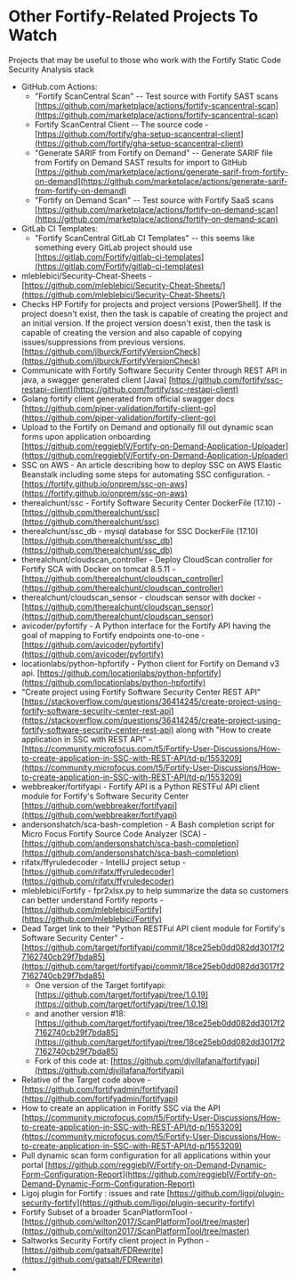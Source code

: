 # Other Fortify-Related Projects To Watch  

Projects that may be useful to those who work with the Fortify Static Code Security Analysis stack  

* GitHub.com Actions:
  * "Fortify ScanCentral Scan" -- Test source with Fortify SAST scans [https://github.com/marketplace/actions/fortify-scancentral-scan](https://github.com/marketplace/actions/fortify-scancentral-scan)  
  * Fortify ScanCentral Client -- The source code - [https://github.com/fortify/gha-setup-scancentral-client](https://github.com/fortify/gha-setup-scancentral-client)  
  * "Generate SARIF from Fortify on Demand" -- Generate SARIF file from Fortify on Demand SAST results for import to GitHub [https://github.com/marketplace/actions/generate-sarif-from-fortify-on-demand](https://github.com/marketplace/actions/generate-sarif-from-fortify-on-demand)  
  * "Fortify on Demand Scan" -- Test source with Fortify SaaS scans [https://github.com/marketplace/actions/fortify-on-demand-scan](https://github.com/marketplace/actions/fortify-on-demand-scan)  
* GitLab CI Templates:
  * "Fortify ScanCentral GitLab CI Templates" -- this seems like something every GitLab project should use [https://gitlab.com/Fortify/gitlab-ci-templates](https://gitlab.com/Fortify/gitlab-ci-templates)  
* mleblebici/Security-Cheat-Sheets - [https://github.com/mleblebici/Security-Cheat-Sheets/](https://github.com/mleblebici/Security-Cheat-Sheets/)  
* Checks HP Fortify for projects and project versions [PowerShell]. If the project doesn't exist, then the task is capable of creating the project and an initial version. If the project version doesn't exist, then the task is capable of creating the version and also capable of copying issues/suppressions from previous versions. [https://github.com/jlburck/FortifyVersionCheck](https://github.com/jlburck/FortifyVersionCheck)  
* Communicate with Fortify Software Security Center through REST API in java, a swagger generated client [Java] [https://github.com/fortify/ssc-restapi-client](https://github.com/fortify/ssc-restapi-client)  
* Golang fortify client generated from official swagger docs [https://github.com/piper-validation/fortify-client-go](https://github.com/piper-validation/fortify-client-go)  
* Upload to the Fortify on Demand and optionally fill out dynamic scan forms upon application onboarding [https://github.com/reggiebIV/Fortify-on-Demand-Application-Uploader](https://github.com/reggiebIV/Fortify-on-Demand-Application-Uploader)  
* SSC on AWS - An article describing how to deploy SSC on AWS Elastic Beanstalk including some steps for automating SSC configuration. - [https://fortify.github.io/onprem/ssc-on-aws](https://fortify.github.io/onprem/ssc-on-aws)  
* therealchunt/ssc - Fortify Software Security Center DockerFile (17.10) - [https://github.com/therealchunt/ssc](https://github.com/therealchunt/ssc)  
* therealchunt/ssc_db - mysql database for SSC DockerFile (17.10) [https://github.com/therealchunt/ssc_db](https://github.com/therealchunt/ssc_db)  
* therealchunt/cloudscan_controller - Deploy CloudScan controller for Fortify SCA with Docker on tomcat 8.5.11 - [https://github.com/therealchunt/cloudscan_controller](https://github.com/therealchunt/cloudscan_controller)  
* therealchunt/cloudscan_sensor - cloudscan sensor with docker <not done> - [https://github.com/therealchunt/cloudscan_sensor](https://github.com/therealchunt/cloudscan_sensor)  
* avicoder/pyfortify - A Python interface for the Fortify API having the goal of mapping to Fortify endpoints one-to-one - [https://github.com/avicoder/pyfortify](https://github.com/avicoder/pyfortify)  
* locationlabs/python-hpfortify - Python client for Fortify on Demand v3 api.  [https://github.com/locationlabs/python-hpfortify](https://github.com/locationlabs/python-hpfortify)  
* "Create project using Fortify Software Security Center REST API" [https://stackoverflow.com/questions/36414245/create-project-using-fortify-software-security-center-rest-api](https://stackoverflow.com/questions/36414245/create-project-using-fortify-software-security-center-rest-api) along with "How to create application in SSC with REST API" - [https://community.microfocus.com/t5/Fortify-User-Discussions/How-to-create-application-in-SSC-with-REST-API/td-p/1553209](https://community.microfocus.com/t5/Fortify-User-Discussions/How-to-create-application-in-SSC-with-REST-API/td-p/1553209)  
* webbreaker/fortifyapi - Fortify API is a Python RESTFul API client module for Fortify's Software Security Center [https://github.com/webbreaker/fortifyapi](https://github.com/webbreaker/fortifyapi)  
* andersonshatch/sca-bash-completion - A Bash completion script for Micro Focus Fortify Source Code Analyzer (SCA) - [https://github.com/andersonshatch/sca-bash-completion](https://github.com/andersonshatch/sca-bash-completion)  
* rifatx/ffyruledecoder - IntelliJ project setup - [https://github.com/rifatx/ffyruledecoder](https://github.com/rifatx/ffyruledecoder)  
* mleblebici/Fortify - fpr2xlsx.py to help summarize the data so customers can better understand Fortify reports - [https://github.com/mleblebici/Fortify](https://github.com/mleblebici/Fortify)  
* Dead Target link to their "Python RESTFul API client module for Fortify's Software Security Center" - [https://github.com/target/fortifyapi/commit/18ce25eb0dd082dd3017f27162740cb29f7bda85](https://github.com/target/fortifyapi/commit/18ce25eb0dd082dd3017f27162740cb29f7bda85)  
  * One version of the Target fortifyapi: [https://github.com/target/fortifyapi/tree/1.0.19](https://github.com/target/fortifyapi/tree/1.0.19)  
  * and another version #18: [https://github.com/target/fortifyapi/tree/18ce25eb0dd082dd3017f27162740cb29f7bda85](https://github.com/target/fortifyapi/tree/18ce25eb0dd082dd3017f27162740cb29f7bda85)  
  * Fork of this code at: [https://github.com/djvillafana/fortifyapi](https://github.com/djvillafana/fortifyapi)  
* Relative of the Target code above - [https://github.com/fortifyadmin/fortifyapi](https://github.com/fortifyadmin/fortifyapi)  
* How to create an application in Foritfy SSC via the API [https://community.microfocus.com/t5/Fortify-User-Discussions/How-to-create-application-in-SSC-with-REST-API/td-p/1553209](https://community.microfocus.com/t5/Fortify-User-Discussions/How-to-create-application-in-SSC-with-REST-API/td-p/1553209)  
* Pull dynamic scan form configuration for all applications within your portal [https://github.com/reggiebIV/Fortify-on-Demand-Dynamic-Form-Configuration-Report](https://github.com/reggiebIV/Fortify-on-Demand-Dynamic-Form-Configuration-Report)  
* Ligoj plugin for Fortify : issues and rate [https://github.com/ligoj/plugin-security-fortify](https://github.com/ligoj/plugin-security-fortify)  
* Fortify Subset of a broader ScanPlatformTool - [https://github.com/wilton2017/ScanPlatformTool/tree/master](https://github.com/wilton2017/ScanPlatformTool/tree/master)  
* Saltworks Security Fortify client project in Python - [https://github.com/gatsalt/FDRewrite](https://github.com/gatsalt/FDRewrite)  
* 
